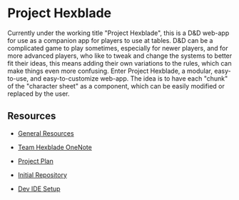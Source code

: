 # Project Hexblade

Currently under the working title "Project Hexblade", this is a D&amp;D web-app
for use as a companion app for players to use at tables. D&amp;D can be a
complicated game to play sometimes, especially for newer players, and for
more advanced players, who like to tweak and change the systems to better
fit their ideas, this means adding their own variations to the rules, which can
make things even more confusing. Enter Project Hexblade, a modular, easy-to-use,
and easy-to-customize web-app. The idea is to have each "chunk" of the 
"character sheet" as a component, which can be easily modified or replaced by the user.


## Resources

- [General Resources](./Resources/general-resources.md)

- [Team Hexblade OneNote](https://algonquinlivecom-my.sharepoint.com/personal/solo0069_algonquinlive_com1/_layouts/15/Doc.aspx?sourcedoc={0fd92fe6-ab6f-4b02-abfd-3a3af722ea4d}&action=edit&wd=target%28Project%20Overview.one%7Cbbed25e5-0408-4cde-8fbc-d47303da112d%2FProject%20Hexblade%7Cf97a9684-4f3e-44c5-bce0-f7ca2dc9a206%2F%29&wdorigin=NavigationUrl)

- [Project Plan](https://algonquinlivecom-my.sharepoint.com/:w:/g/personal/solo0069_algonquinlive_com1/EaAdR2frTDtIjC6u5wN5hwEBWJzholk2NoyXQpoiVpnskw?e=3BuRMU)

- [Initial Repository](https://github.com/tjmoyes/project-hexblade)

- [Dev IDE Setup](./Resources/dev-tools/ide-installation.md)
